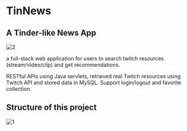 # TinNews
## A Tinder-like News App
![2](https://user-images.githubusercontent.com/63382428/105677304-89867200-5ea0-11eb-9043-ff140bfdf732.PNG)

a full-stack web application for users to search twitch resources (stream/video/clip) and get recommendations.  

RESTful APIs using Java servlets, retrieved real Twitch resources using Twitch API and stored data in MySQL. 
Support login/logout and favorite collection.

## Structure of this project
![1](https://user-images.githubusercontent.com/63382428/105676261-21835c00-5e9f-11eb-88fa-c7dbcb379795.PNG)
